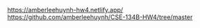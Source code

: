 https://amberleehuynh-hw4.netlify.app/
<br>
https://github.com/amberleehuynh/CSE-134B-HW4/tree/master
